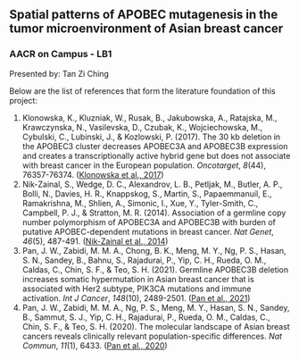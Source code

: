 ## Spatial patterns of APOBEC mutagenesis in the tumor microenvironment of Asian breast cancer
### AACR on Campus - LB1
Presented by: Tan Zi Ching

Below are the list of references that form the literature foundation of this project:

1.	Klonowska, K., Kluzniak, W., Rusak, B., Jakubowska, A., Ratajska, M., Krawczynska, N., Vasilevska, D., Czubak, K., Wojciechowska, M., Cybulski, C., Lubinski, J., & Kozlowski, P. (2017). The 30 kb deletion in the APOBEC3 cluster decreases APOBEC3A and APOBEC3B expression and creates a transcriptionally active hybrid gene but does not associate with breast cancer in the European population. *Oncotarget*, *8*(44), 76357-76374. ([Klonowska et al., 2017](https://doi.org/10.18632/oncotarget.19400))
2.	Nik-Zainal, S., Wedge, D. C., Alexandrov, L. B., Petljak, M., Butler, A. P., Bolli, N., Davies, H. R., Knappskog, S., Martin, S., Papaemmanuil, E., Ramakrishna, M., Shlien, A., Simonic, I., Xue, Y., Tyler-Smith, C., Campbell, P. J., & Stratton, M. R. (2014). Association of a germline copy number polymorphism of APOBEC3A and APOBEC3B with burden of putative APOBEC-dependent mutations in breast cancer. *Nat Genet*, *46*(5), 487-491. ([Nik-Zainal et al., 2014](https://doi.org/10.1038/ng.2955 ))
3. Pan, J. W., Zabidi, M. M. A., Chong, B. K., Meng, M. Y., Ng, P. S., Hasan, S. N., Sandey, B., Bahnu, S., Rajadurai, P., Yip, C. H., Rueda, O. M., Caldas, C., Chin, S. F., & Teo, S. H. (2021). Germline APOBEC3B deletion increases somatic hypermutation in Asian breast cancer that is associated with Her2 subtype, PIK3CA mutations and immune activation. *Int J Cancer*, *148*(10), 2489-2501. ([Pan et al., 2021](https://doi.org/10.1002/ijc.33463))
4.	Pan, J. W., Zabidi, M. M. A., Ng, P. S., Meng, M. Y., Hasan, S. N., Sandey, B., Sammut, S. J., Yip, C. H., Rajadurai, P., Rueda, O. M., Caldas, C., Chin, S. F., & Teo, S. H. (2020). The molecular landscape of Asian breast cancers reveals clinically relevant population-specific differences. *Nat Commun*, *11*(1), 6433. ([Pan et al., 2020](https://doi.org/10.1038/s41467-020-20173-5 ))

